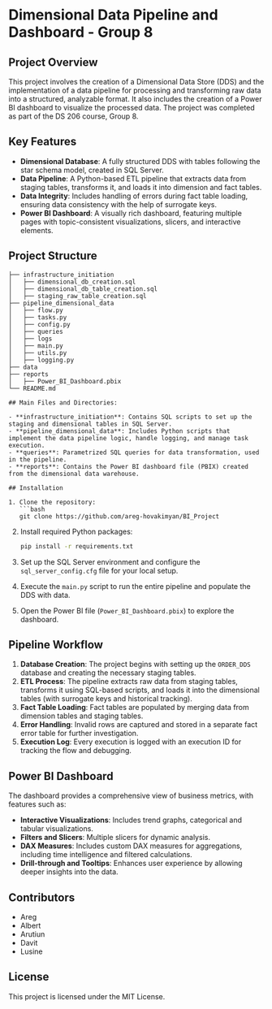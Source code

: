# Dimensional Data Pipeline and Dashboard - Group 8

## Project Overview

This project involves the creation of a Dimensional Data Store (DDS) and the implementation of a data pipeline for processing and transforming raw data into a structured, analyzable format. It also includes the creation of a Power BI dashboard to visualize the processed data. The project was completed as part of the DS 206 course, Group 8.

## Key Features

- **Dimensional Database**: A fully structured DDS with tables following the star schema model, created in SQL Server. 
- **Data Pipeline**: A Python-based ETL pipeline that extracts data from staging tables, transforms it, and loads it into dimension and fact tables.
- **Data Integrity**: Includes handling of errors during fact table loading, ensuring data consistency with the help of surrogate keys.
- **Power BI Dashboard**: A visually rich dashboard, featuring multiple pages with topic-consistent visualizations, slicers, and interactive elements.
  
## Project Structure

```plaintext
├── infrastructure_initiation
│   ├── dimensional_db_creation.sql
│   ├── dimensional_db_table_creation.sql
│   ├── staging_raw_table_creation.sql
├── pipeline_dimensional_data
│   ├── flow.py
│   ├── tasks.py
│   ├── config.py
│   ├── queries
│   ├── logs
│   ├── main.py
│   ├── utils.py
│   ├── logging.py
├── data
├── reports
│   ├── Power_BI_Dashboard.pbix
└── README.md

## Main Files and Directories:

- **infrastructure_initiation**: Contains SQL scripts to set up the staging and dimensional tables in SQL Server.
- **pipeline_dimensional_data**: Includes Python scripts that implement the data pipeline logic, handle logging, and manage task execution.
- **queries**: Parametrized SQL queries for data transformation, used in the pipeline.
- **reports**: Contains the Power BI dashboard file (PBIX) created from the dimensional data warehouse.

## Installation

1. Clone the repository:
   ```bash
   git clone https://github.com/areg-hovakimyan/BI_Project
   ```

2. Install required Python packages:
   ```bash
   pip install -r requirements.txt
   ```

3. Set up the SQL Server environment and configure the `sql_server_config.cfg` file for your local setup.

4. Execute the `main.py` script to run the entire pipeline and populate the DDS with data.

5. Open the Power BI file (`Power_BI_Dashboard.pbix`) to explore the dashboard.

## Pipeline Workflow

1. **Database Creation**: The project begins with setting up the `ORDER_DDS` database and creating the necessary staging tables.
2. **ETL Process**: The pipeline extracts raw data from staging tables, transforms it using SQL-based scripts, and loads it into the dimensional tables (with surrogate keys and historical tracking).
3. **Fact Table Loading**: Fact tables are populated by merging data from dimension tables and staging tables.
4. **Error Handling**: Invalid rows are captured and stored in a separate fact error table for further investigation.
5. **Execution Log**: Every execution is logged with an execution ID for tracking the flow and debugging.

## Power BI Dashboard

The dashboard provides a comprehensive view of business metrics, with features such as:

- **Interactive Visualizations**: Includes trend graphs, categorical and tabular visualizations.
- **Filters and Slicers**: Multiple slicers for dynamic analysis.
- **DAX Measures**: Includes custom DAX measures for aggregations, including time intelligence and filtered calculations.
- **Drill-through and Tooltips**: Enhances user experience by allowing deeper insights into the data.

## Contributors

- Areg
- Albert
- Arutiun
- Davit
- Lusine

## License

This project is licensed under the MIT License.
